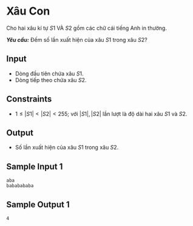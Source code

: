 # Xâu Con

Cho hai xâu kí tự $S1$ VÀ $S2$ gồm các chữ cái tiếng Anh in thường.

***Yêu cầu:*** Đếm số lần xuất hiện của xâu $S1$ trong xâu $S2?$

## Input

- Dòng đầu tiên chứa xâu $S1$.
- Dòng tiếp theo chứa xâu $S2$.

## Constraints

- $1 \le |S1| < |S2| < 255;$ với $|S1|, |S2|$ lần lượt là độ dài hai xâu $S1$ và $S2$.

## Output

- Số lần xuất hiện của xâu $S1$ trong xâu $S2$.

## Sample Input 1

```
aba
bababababa
```

## Sample Output 1

```
4
```